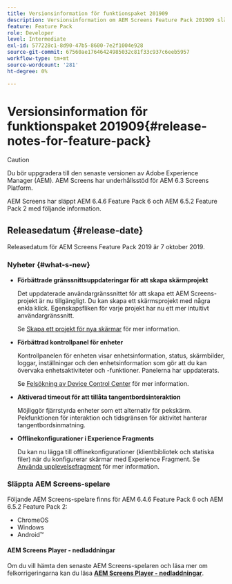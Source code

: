 ```yaml
---
title: Versionsinformation för funktionspaket 201909
description: Versionsinformation om AEM Screens Feature Pack 201909 släppt den 31 juli 2019.
feature: Feature Pack
role: Developer
level: Intermediate
exl-id: 577228c1-8d90-47b5-8600-7e2f1004e928
source-git-commit: 67560ae17646424985032c81f33c937c6eeb5957
workflow-type: tm+mt
source-wordcount: '281'
ht-degree: 0%

---
```


# Versionsinformation för funktionspaket 201909{#release-notes-for-feature-pack}

>[!CAUTION]
>
>Du bör uppgradera till den senaste versionen av Adobe Experience Manager (AEM). AEM Screens har underhållsstöd för AEM 6.3 Screens Platform.

AEM Screens har släppt AEM 6.4.6 Feature Pack 6 och AEM 6.5.2 Feature Pack 2 med följande information.

## Releasedatum {#release-date}

Releasedatum för AEM Screens Feature Pack 2019 är 7 oktober 2019.

### Nyheter {#what-s-new}

* **Förbättrade gränssnittsuppdateringar för att skapa skärmprojekt**

  Det uppdaterade användargränssnittet för att skapa ett AEM Screens-projekt är nu tillgängligt. Du kan skapa ett skärmsprojekt med några enkla klick. Egenskapsfliken för varje projekt har nu ett mer intuitivt användargränssnitt.

  Se [Skapa ett projekt för nya skärmar](creating-a-screens-project.md) för mer information.

* **Förbättrad kontrollpanel för enheter**

  Kontrollpanelen för enheten visar enhetsinformation, status, skärmbilder, loggar, inställningar och den enhetsinformation som gör att du kan övervaka enhetsaktiviteter och -funktioner. Panelerna har uppdaterats.

  Se [Felsökning av Device Control Center](monitoring-screens.md) för mer information.

* **Aktiverad timeout för att tillåta tangentbordsinteraktion**

  Möjliggör fjärrstyrda enheter som ett alternativ för pekskärm. Pekfunktionen för interaktion och tidsgränsen för aktivitet hanterar tangentbordsinmatning.

* **Offlinekonfigurationer i Experience Fragments**

  Du kan nu lägga till offlinekonfigurationer (klientbibliotek och statiska filer) när du konfigurerar skärmar med Experience Fragment.
Se [Använda upplevelsefragment](experience-fragments-in-screens.md) för mer information.

### Släppta AEM Screens-spelare

Följande AEM Screens-spelare finns för AEM 6.4.6 Feature Pack 6 och AEM 6.5.2 Feature Pack 2:

* ChromeOS
* Windows
* Android™

#### AEM Screens Player - nedladdningar

Om du vill hämta den senaste AEM Screens-spelaren och läsa mer om felkorrigeringarna kan du läsa [**AEM Screens Player - nedladdningar**](https://download.macromedia.com/screens/).
